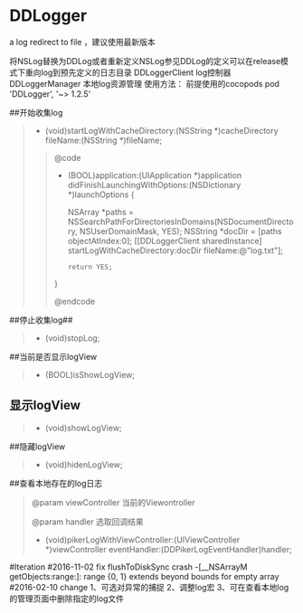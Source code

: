 # DDLogger
a log redirect to file ，建议使用最新版本

将NSLog替换为DDLog或者重新定义NSLog参见DDLog的定义可以在release模式下重向log到预先定义的日志目录
DDLoggerClient  log控制器
DDLoggerManager 本地log资源管理
使用方法：
前提使用的cocopods
pod 'DDLogger', '~> 1.2.5'

##开始收集log
>- (void)startLogWithCacheDirectory:(NSString *)cacheDirectory fileName:(NSString *)fileName;
>
> >@code
> >
> >- (BOOL)application:(UIApplication *)application didFinishLaunchingWithOptions:(NSDictionary *)launchOptions {
> >
> >    NSArray *paths = NSSearchPathForDirectoriesInDomains(NSDocumentDirectory, NSUserDomainMask, YES);
> >    NSString *docDir = [paths objectAtIndex:0];
> >    [[DDLoggerClient sharedInstance] startLogWithCacheDirectory:docDir fileName:@"log.txt"];
> >
> >       return YES;
> >
> >}
> >
> >@endcode
> >

##停止收集log##
>- (void)stopLog;


##当前是否显示logView
>- (BOOL)isShowLogView;

## 显示logView
>- (void)showLogView;

##隐藏logView
>- (void)hidenLogView;


##查看本地存在的log日志
>
>  @param viewController 当前的Viewontroller
>
>  @param handler        选取回调结果
>
>- (void)pikerLogWithViewController:(UIViewController *)viewController eventHandler:(DDPikerLogEventHandler)handler;


#Iteration
#2016-11-02 fix flushToDiskSync crash -[__NSArrayM getObjects:range:]: range {0, 1} extends beyond bounds for empty array
#2016-02-10 change 1、可选对异常的捕捉 2、调整log宏 3、可在查看本地log的管理页面中删除指定的log文件